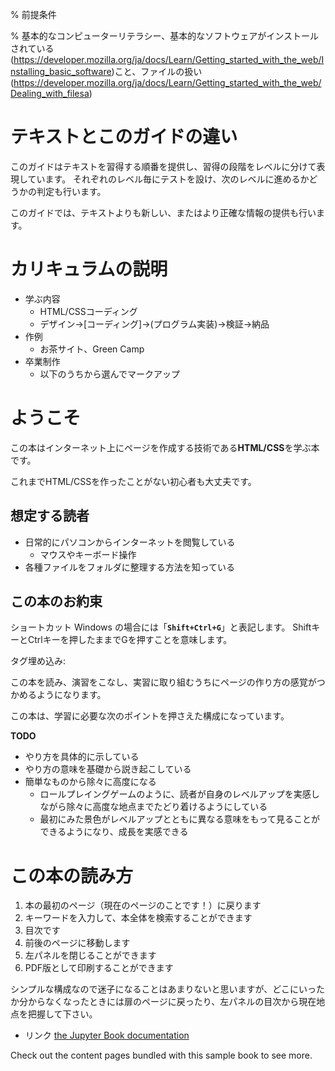 % 前提条件

% 基本的なコンピューターリテラシー、基本的なソフトウェアがインストールされている(https://developer.mozilla.org/ja/docs/Learn/Getting_started_with_the_web/Installing_basic_software)こと、ファイルの扱い(https://developer.mozilla.org/ja/docs/Learn/Getting_started_with_the_web/Dealing_with_filesa)

# テキストとこのガイドの違い

このガイドはテキストを習得する順番を提供し、習得の段階をレベルに分けて表現しています。
それぞれのレベル毎にテストを設け、次のレベルに進めるかどうかの判定も行います。

このガイドでは、テキストよりも新しい、またはより正確な情報の提供も行います。

# カリキュラムの説明

- 学ぶ内容
	- HTML/CSSコーディング
	- デザイン→[コーディング]→(プログラム実装)→検証→納品
- 作例
	- お茶サイト、Green Camp
- 卒業制作
	- 以下のうちから選んでマークアップ

# ようこそ

この本はインターネット上にページを作成する技術である**HTML/CSS**を学ぶ本です。

これまでHTML/CSSを作ったことがない初心者も大丈夫です。

## 想定する読者

- 日常的にパソコンからインターネットを閲覧している
	- マウスやキーボード操作
- 各種ファイルをフォルダに整理する方法を知っている

## この本のお約束

ショートカット
Windows の場合には「**`Shift+Ctrl+G`**」と表記します。
ShiftキーとCtrlキーを押したままでGを押すことを意味します。

タグ埋め込み:
<script src="https://gist.github.com/AaronMaywood/8b9ab7da5e271ae014fa4b2acf02e958.js"></script>
<script id="asciicast-427156" src="https://asciinema.org/a/427156.js" async></script>

この本を読み、演習をこなし、実習に取り組むうちにページの作り方の感覚がつかめるようになります。

この本は、学習に必要な次のポイントを押さえた構成になっています。

**TODO**
- やり方を具体的に示している
- やり方の意味を基礎から説き起こしている
- 簡単なものから除々に高度になる
  - ロールプレイングゲームのように、読者が自身のレベルアップを実感しながら除々に高度な地点までたどり着けるようにしている
  - 最初にみた景色がレベルアップとともに異なる意味をもって見ることができるようになり、成長を実感できる

# この本の読み方

1. 本の最初のページ（現在のページのことです！）に戻ります
2. キーワードを入力して、本全体を検索することができます
3. 目次です
4. 前後のページに移動します
5. 左パネルを閉じることができます
6. PDF版として印刷することができます

シンプルな構成なので迷子になることはあまりないと思いますが、どこにいったか分からなくなったときには扉のページに戻ったり、左パネルの目次から現在地点を把握して下さい。

- リンク [the Jupyter Book documentation](https://jupyterbook.org) 

Check out the content pages bundled with this sample book to see more.

```{tableofcontents}
```
